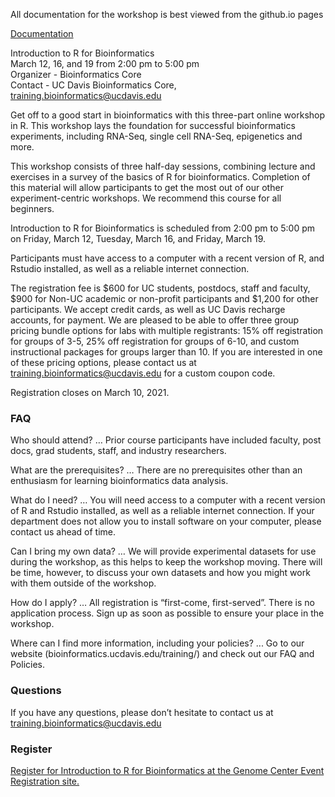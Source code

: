 All documentation for the workshop is best viewed from the github.io pages

[Documentation](https://ucdavis-bioinformatics-training.github.io/2021-March-Introduction-to-R-for-Bioinformatics/)

Introduction to R for Bioinformatics  
March 12, 16, and 19 from 2:00 pm to 5:00 pm  
Organizer - Bioinformatics Core  
Contact - UC Davis Bioinformatics Core, training.bioinformatics@ucdavis.edu

Get off to a good start in bioinformatics with this three-part online workshop in R. This workshop lays the foundation for successful bioinformatics experiments, including RNA-Seq, single cell RNA-Seq, epigenetics and more.

This workshop consists of three half-day sessions, combining lecture and exercises in a survey of the basics of R for bioinformatics. Completion of this material will allow participants to get the most out of our other experiment-centric workshops. We recommend this course for all beginners.

Introduction to R for Bioinformatics is scheduled from 2:00 pm to 5:00 pm on Friday, March 12, Tuesday, March 16, and Friday, March 19.

Participants must have access to a computer with a recent version of R, and Rstudio installed, as well as a reliable internet connection.

The registration fee is $600 for UC students, postdocs, staff and faculty, $900 for Non-UC academic or non-profit participants and $1,200 for other participants. We accept credit cards, as well as UC Davis recharge accounts, for payment. We are pleased to be able to offer three group pricing bundle options for labs with multiple registrants: 15% off registration for groups of 3-5, 25% off registration for groups of 6-10, and custom instructional packages for groups larger than 10. If you are interested in one of these pricing options, please contact us at training.bioinformatics@ucdavis.edu for a custom coupon code.

Registration closes on March 10, 2021.

### FAQ

Who should attend? … Prior course participants have included faculty, post docs, grad students, staff, and industry researchers.

What are the prerequisites? … There are no prerequisites other than an enthusiasm for learning bioinformatics data analysis.

What do I need? … You will need access to a computer with a recent version of R and Rstudio installed, as well as a reliable internet connection. If your department does not allow you to install software on your computer, please contact us ahead of time.

Can I bring my own data? … We will provide experimental datasets for use during the workshop, as this helps to keep the workshop moving. There will be time, however, to discuss your own datasets and how you might work with them outside of the workshop.

How do I apply? … All registration is “first-come, first-served”. There is no application process.  Sign up as soon as possible to ensure your place in the workshop.

Where can I find more information, including your policies?  ... Go to our website (bioinformatics.ucdavis.edu/training/) and check out our FAQ and Policies.

### Questions

If you have any questions, please don’t hesitate to contact us at training.bioinformatics@ucdavis.edu


### Register

[Register for Introduction to R for Bioinformatics at the Genome Center Event Registration site.](https://registration.genomecenter.ucdavis.edu/events/r_march_2021/)
